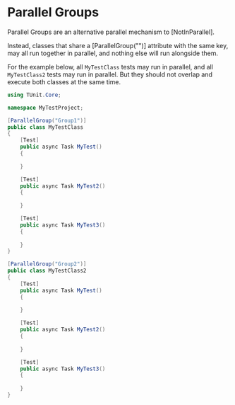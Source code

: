 # Parallel Groups

Parallel Groups are an alternative parallel mechanism to [NotInParallel].

Instead, classes that share a [ParallelGroup("")] attribute with the same key, may all run together in parallel, and nothing else will run alongside them.

For the example below, all `MyTestClass` tests may run in parallel, and all `MyTestClass2` tests may run in parallel. But they should not overlap and execute both classes at the same time.

```csharp
using TUnit.Core;

namespace MyTestProject;

[ParallelGroup("Group1")]
public class MyTestClass
{
    [Test]
    public async Task MyTest()
    {
        
    }

    [Test]
    public async Task MyTest2()
    {
        
    }

    [Test]
    public async Task MyTest3()
    {
        
    }
}

[ParallelGroup("Group2")]
public class MyTestClass2
{
    [Test]
    public async Task MyTest()
    {
        
    }

    [Test]
    public async Task MyTest2()
    {
        
    }

    [Test]
    public async Task MyTest3()
    {
        
    }
}
```
